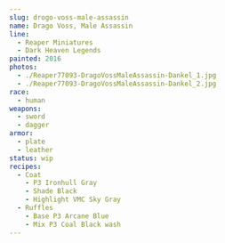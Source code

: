 ```yaml
---
slug: drogo-voss-male-assassin
name: Drago Voss, Male Assassin
line:
  - Reaper Miniatures
  - Dark Heaven Legends
painted: 2016
photos:
  - ./Reaper77093-DragoVossMaleAssassin-Dankel_1.jpg
  - ./Reaper77093-DragoVossMaleAssassin-Dankel_2.jpg
race:
  - human
weapons:
  - sword
  - dagger
armor:
  - plate
  - leather
status: wip
recipes:
  - Coat
    - P3 Ironhull Gray
    - Shade Black
    - Highlight VMC Sky Gray
  - Ruffles
    - Base P3 Arcane Blue
    - Mix P3 Coal Black wash
---
```

